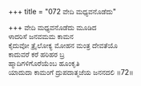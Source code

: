 +++
title = "072 ವೇದಿ ಮಧ್ಯವನೊಡೆದು"

+++
ವೇದಿ ಮಧ್ಯವನೊಡೆದು ಮೂಡಿದ  
ಳಾದರಿಸೆ ಜನವಮಮ ಕಾಮನ  
ಕೈದುವೋ ತ್ರೈಲೋಕ್ಯ ಮೋಹನ ಮಂತ್ರ ದೇವತೆಯೊ  
ಕಾದುವರೆ ಕರೆ ಹರಿಹರ ಬ್ರ  
ಹ್ಮಾದಿಗಳಿಗೊರೆಯೆಂಬ ಹೂಂಕೃತಿ     
ಯಾದುದಾ ಕಾಮಂಗೆ ದ್ರುಪದಾತ್ಮಜೆಯ ಜನನದಲಿ     ॥72॥